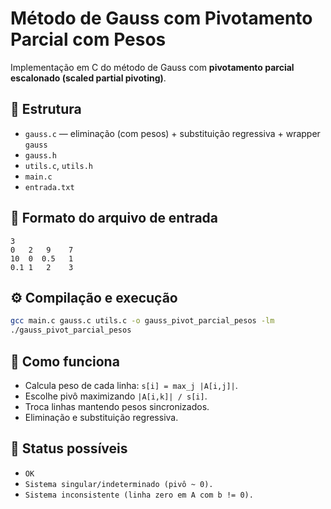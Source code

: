 # Método de Gauss com Pivotamento Parcial com Pesos 

Implementação em C do método de Gauss com **pivotamento parcial escalonado (scaled partial pivoting)**.

## 📂 Estrutura
- `gauss.c` — eliminação (com pesos) + substituição regressiva + wrapper `gauss`
- `gauss.h`
- `utils.c`, `utils.h`
- `main.c`
- `entrada.txt`

## 📌 Formato do arquivo de entrada
```
3
0   2   9    7
10  0  0.5   1
0.1 1   2    3
```

## ⚙️ Compilação e execução
```bash
gcc main.c gauss.c utils.c -o gauss_pivot_parcial_pesos -lm
./gauss_pivot_parcial_pesos
```

## 🧠 Como funciona
- Calcula peso de cada linha: `s[i] = max_j |A[i,j]|`.
- Escolhe pivô maximizando `|A[i,k]| / s[i]`.
- Troca linhas mantendo pesos sincronizados.
- Eliminação e substituição regressiva.

## 🚩 Status possíveis
- `OK`
- `Sistema singular/indeterminado (pivô ~ 0).`
- `Sistema inconsistente (linha zero em A com b != 0).`
